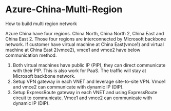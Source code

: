 # Azure-China-Multi-Region
How to build multi region network

Azure China have four regions. China North, China North 2, China East and China East 2. 
Those four regions are interconnected by Microsoft backbone network. If customer have virtual machine at China East(vmce1) and virtual machine at China East 2(vmce2), vmce1 and vmce2 have below communication method.
1.	Both virtual machines have public IP (PIP), they can direct communicate with their PIP. This is also work for PaaS. The traffic will stay at Microsoft backbone network. 
2.	Setup VPN gateway in each VNET and leverage site-to-site VPN. Vmce1 and vmce2 can communicate with dynamic IP (DIP). 
3.	Setup ExpressRoute gateway in each VNET and using ExpressRoute circuit to communicate. Vmce1 and vmce2 can communicate with dynamic IP (DIP). 
